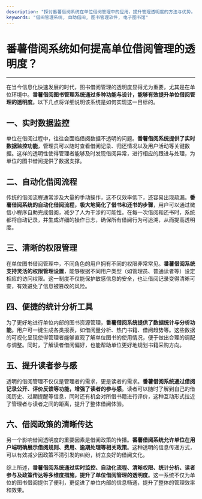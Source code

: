 ```yaml
---
description: "探讨番薯借阅系统在单位借阅管理中的应用，提升管理透明度的方法与优势。"
keywords: "借阅管理系统, 自助借阅, 图书管理软件, 电子图书馆"
---
```

# 番薯借阅系统如何提高单位借阅管理的透明度？

---

在当今信息化快速发展的时代，图书借阅管理的透明度显得尤为重要，尤其是在单位环境中。**番薯借阅图书管理系统通过多种功能与设计，能够有效提升单位借阅管理的透明度**。以下几点将详细说明该系统是如何实现这一目标的。

## 一、实时数据监控

单位在借阅过程中，往往会面临借阅数据不透明的问题。**番薯借阅系统提供了实时数据监控功能**，管理员可以随时查看借阅记录、归还情况以及用户活动等关键数据。这样的透明性使得管理者能够及时发现借阅异常，进行相应的跟进与处理，为单位的图书借阅提供了数据支撑。

## 二、自动化借阅流程

传统的借阅流程通常涉及大量的手动操作，这不仅效率低下，还容易出现疏漏。**番薯借阅系统的自动化借阅流程，极大地简化了借书和还书的步骤**，用户可以通过微信小程序自助完成借阅，减少了人为干涉的可能性。在每一次借阅和还书时，系统都将自动记录，并生成详细的操作日志，确保所有借阅行为可追溯，从而提高透明度。

## 三、清晰的权限管理

在单位图书借阅管理中，不同角色的用户拥有不同的权限非常常见。**番薯借阅系统支持灵活的权限管理设置**，能够根据不同用户类型（如管理员、普通读者等）设定相应的访问权限。这一制度不仅能保护敏感信息的安全，也让借阅记录变得清晰可查，有效避免了信息被篡改的风险。

## 四、便捷的统计分析工具

为了更好地进行单位内部的图书资源管理，**番薯借阅系统提供了数据统计与分析功能**。用户可一键生成各类报表，如借阅量分析、热门书籍、借阅趋势等。这些数据的可视化呈现使得管理者能够直观了解单位图书的使用情况，便于做出合理的调配与调整。同时，了解读者借阅偏好，也能帮助单位更好地规划书籍采购方向。

## 五、提升读者参与感

透明的借阅管理不仅仅是管理者的需求，更是读者的需求。**番薯借阅系统通过借阅记录公开、评价反馈等功能，增强了读者的参与感**。读者可以随时了解到自己的借阅历史、过期提醒等信息，同时还有机会对所借书籍进行评价，这种互动形式拉近了管理者与读者之间的距离，提升了整体借阅体验。

## 六、借阅政策的清晰传达

另一个影响借阅透明度的重要因素是借阅政策的传播。**番薯借阅系统允许单位在用户端明确展示借阅规则、费用、逾期处理等相关政策**。这种透明的信息传递方式，可以有效减少因政策不清引发的纠纷，树立良好的借阅文化。

综上所述，**番薯借阅系统通过实时监控、自动化流程、清晰权限、统计分析、读者参与及政策传达等多维度措施，提升了单位借阅管理的透明度**。这一系统不仅为单位的图书借阅提供了便利，更促进了单位内部的信息畅通，提升了整体的管理效率和效果。

